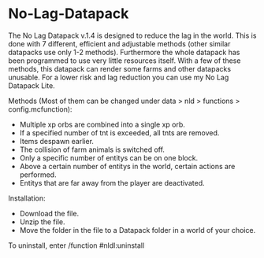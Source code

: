 # No-Lag-Datapack

The No Lag Datapack v.1.4 is designed to reduce the lag in the world. This is done with 7 different, efficient and adjustable methods (other similar datapacks use only 1-2 methods). Furthermore the whole datapack has been programmed to use very little resources itself.
With a few of these methods, this datapack can render some farms and other datapacks unusable. For a lower risk and lag reduction you can use my No Lag Datapack Lite.

Methods (Most of them can be changed under data > nld > functions > config.mcfunction):
 - Multiple xp orbs are combined into a single xp orb.
 - If a specified number of tnt is exceeded, all tnts are removed.
 - Items despawn earlier.
 - The collision of farm animals is switched off.
 - Only a specific number of entitys can be on one block.
 - Above a certain number of entitys in the world, certain actions are performed.
 - Entitys that are far away from the player are deactivated.

Installation:
 - Download the file.
 - Unzip the file.
 - Move the folder in the file to a Datapack folder in a world of your choice.
 
 To uninstall, enter /function #nldl:uninstall
